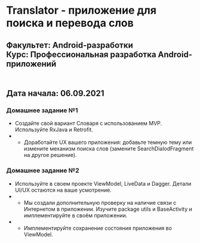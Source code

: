 # Translator - приложение для поиска и перевода слов
## Факультет: Android-разработки<br>Курс: Профессиональная разработка Android-приложений  
<br>Дата начала: 06.09.2021
---
### Домашнее задание №1 
- Создайте свой вариант Словаря с использованием MVP. Используйте RxJava и Retrofit.
- * Доработайте UX вашего приложения: добавьте темную тему или измените механизм поиска слов (замените SearchDialodFragment на другое решение).

### Домашнее задание №2 
- Используйте в своем проекте ViewModel, LiveData и Dagger. Детали UI/UX остаются на ваше усмотрение.
- * Мы создали дополнительную проверку на наличие связи с Интернетом в приложении. Изучите package utils и BaseActivity и имплементируйте в своём приложении.
- * Имплементируйте сохранение состояния приложения во ViewModel.
